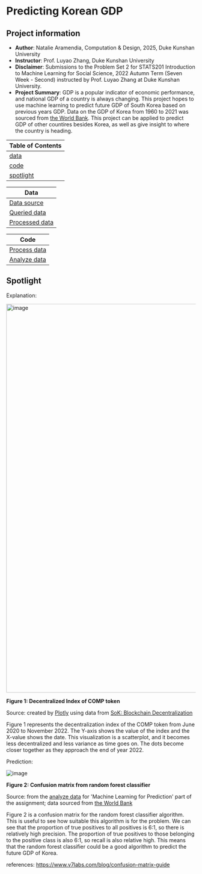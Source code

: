 # Predicting Korean GDP
## Project information
- **Author**: Natalie Aramendia, Computation & Design, 2025, Duke Kunshan University
- **Instructor**: Prof. Luyao Zhang, Duke Kunshan University
- **Disclaimer**: Submissions to the Problem Set 2 for STATS201 Introduction to Machine Learning for Social Science, 2022 Autumn Term (Seven Week - Second) instructed by Prof. Luyao Zhang at Duke Kunshan University.
- **Project Summary**: GDP is a popular indicator of economic performance, and national GDP of a country is always changing. This project hopes to use machine learning to predict future GDP of South Korea based on previous years GDP. Data on the GDP of Korea from 1960 to 2021 was sourced from [the World Bank](https://data.worldbank.org/indicator/NY.GDP.MKTP.CD). This project can be applied to predict GDP of other countires besides Korea, as well as give insight to where the country is heading. 


| Table of Contents|
| -----------------|
| [data](https://github.com/Rising-Stars-by-Sunshine/Poblem-Set-2/tree/main/data) |
| [code](https://github.com/Rising-Stars-by-Sunshine/Poblem-Set-2/tree/main/code)|
| [spotlight](https://github.com/Rising-Stars-by-Sunshine/Poblem-Set-2/tree/main/spotlight) |


| Data |
|------|
| [Data source](https://data.worldbank.org/indicator/NY.GDP.MKTP.CD?locations=KR)|
| [Queried data](https://github.com/Rising-Stars-by-Sunshine/Poblem-Set-2/tree/main/data/Queried_Data) |
| [Processed data](https://github.com/Rising-Stars-by-Sunshine/Poblem-Set-2/tree/main/data/Processed_Data) |

| Code |
|------|
| [Process data](https://github.com/Rising-Stars-by-Sunshine/Poblem-Set-2/blob/main/code/Natalie_Process.ipynb) |
| [Analyze data](linear_model.Ridge(alpha=.5))|


## Spotlight

Explanation:

<img width="1034" alt="image" src="https://user-images.githubusercontent.com/89420894/203839806-acb2b731-b3ea-4ecd-8c66-b044f25da923.png">

**Figure 1: Decentralized Index of COMP token**

Source: created by [Plotly](https://plotly.com/python/line-and-scatter/) using data from [SoK: Blockchain Decentralization](https://arxiv.org/abs/2205.04256)

Figure 1 represents the decentralization index of the COMP token from June 2020 to November 2022. The Y-axis shows the value of the index and the X-value shows the date. This visualization is a scatterplot, and it becomes less decentralized and less variance as time goes on. The dots become closer together as they approach the end of year 2022.

Prediction:

![image](https://user-images.githubusercontent.com/89420894/205463828-89e93f51-659b-4904-ac4e-a232df95eea6.png)

**Figure 2: Confusion matrix from random forest classifier**

Source: from the [analyze data](linear_model.Ridge(alpha=.5)) for 'Machine Learning for Prediction' part of the assignment; data sourced from [the World Bank](https://data.worldbank.org/indicator/NY.GDP.MKTP.CD)

Figure 2 is a confusion matrix for the random forest classifier algorithm. This is useful to see how suitable this algorithm is for the problem. We can see that the proportion of true positives to all positives is 6:1, so there is relatively high precision. The proportion of true positives to those belonging to the positive class is also 6:1, so recall is also relative high. This means that the random forest classifier could be a good algorithm to predict the future GDP of Korea.

references: https://www.v7labs.com/blog/confusion-matrix-guide

